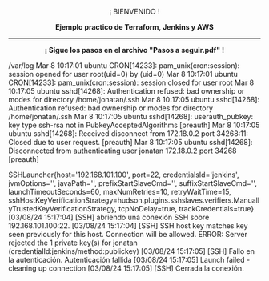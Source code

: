 <p align="center">¡ BIENVENIDO !</p>
<p align="center"><b>Ejemplo practico de Terraform, Jenkins y AWS</b></p>
<hr>
<p align="center"><b>¡ Sigue los pasos en el archivo "Pasos a seguir.pdf" !</b></p>

/var/log
Mar  8 10:17:01 ubuntu CRON[14233]: pam_unix(cron:session): session opened for user root(uid=0) by (uid=0)
Mar  8 10:17:01 ubuntu CRON[14233]: pam_unix(cron:session): session closed for user root
Mar  8 10:17:05 ubuntu sshd[14268]: Authentication refused: bad ownership or modes for directory /home/jonatan/.ssh
Mar  8 10:17:05 ubuntu sshd[14268]: Authentication refused: bad ownership or modes for directory /home/jonatan/.ssh
Mar  8 10:17:05 ubuntu sshd[14268]: userauth_pubkey: key type ssh-rsa not in PubkeyAcceptedAlgorithms [preauth]
Mar  8 10:17:05 ubuntu sshd[14268]: Received disconnect from 172.18.0.2 port 34268:11: Closed due to user request. [preauth]
Mar  8 10:17:05 ubuntu sshd[14268]: Disconnected from authenticating user jonatan 172.18.0.2 port 34268 [preauth]


SSHLauncher{host='192.168.101.100', port=22, credentialsId='jenkins', jvmOptions='', javaPath='', prefixStartSlaveCmd='', suffixStartSlaveCmd='', launchTimeoutSeconds=60, maxNumRetries=10, retryWaitTime=15, sshHostKeyVerificationStrategy=hudson.plugins.sshslaves.verifiers.ManuallyTrustedKeyVerificationStrategy, tcpNoDelay=true, trackCredentials=true}
[03/08/24 15:17:04] [SSH] abriendo una conexión SSH sobre 192.168.101.100:22.
[03/08/24 15:17:04] [SSH] SSH host key matches key seen previously for this host. Connection will be allowed.
ERROR: Server rejected the 1 private key(s) for jonatan (credentialId:jenkins/method:publickey)
[03/08/24 15:17:05] [SSH] Fallo en la autenticación.
Autenticación fallida
[03/08/24 15:17:05] Launch failed - cleaning up connection
[03/08/24 15:17:05] [SSH] Cerrada la conexión.

